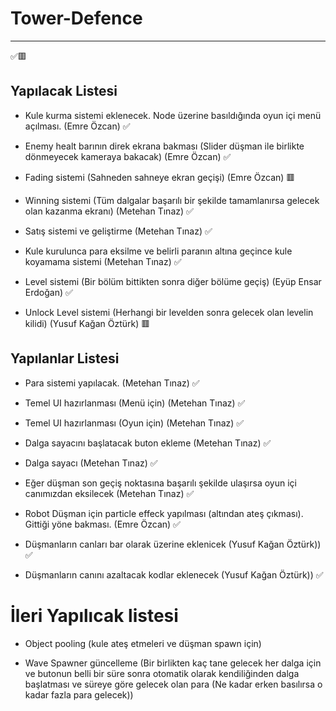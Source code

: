 # Tower-Defence

------

✅🟥

## Yapılacak Listesi
- Kule kurma sistemi eklenecek. Node üzerine basıldığında oyun içi menü açılması. (Emre Özcan) ✅

- Enemy healt barının direk ekrana bakması (Slider düşman ile birlikte dönmeyecek kameraya bakacak) (Emre Özcan) ✅

- Fading sistemi (Sahneden sahneye ekran geçişi) (Emre Özcan) 🟥

- Winning sistemi (Tüm dalgalar başarılı bir şekilde tamamlanırsa gelecek olan kazanma ekranı) (Metehan Tınaz) ✅

- Satış sistemi ve geliştirme (Metehan Tınaz) ✅

- Kule kurulunca para eksilme ve belirli paranın altına geçince kule koyamama sistemi (Metehan Tınaz) ✅

- Level sistemi (Bir bölüm bittikten sonra diğer bölüme geçiş) (Eyüp Ensar Erdoğan) ✅

 - Unlock Level sistemi (Herhangi bir levelden sonra gelecek olan levelin kilidi) (Yusuf Kağan Öztürk) 🟥


## Yapılanlar Listesi
 - Para sistemi yapılacak. (Metehan Tınaz) ✅
   
 - Temel UI hazırlanması (Menü için) (Metehan Tınaz) ✅
 
 - Temel UI hazırlanması (Oyun için) (Metehan Tınaz) ✅
 
 - Dalga sayacını başlatacak buton ekleme (Metehan Tınaz) ✅
 
 - Dalga sayacı (Metehan Tınaz) ✅
 
 - Eğer düşman son geçiş noktasına başarılı şekilde ulaşırsa oyun içi canımızdan eksilecek (Metehan Tınaz) ✅
 
 - Robot Düşman için particle effeck yapılması (altından ateş çıkması). Gittiği yöne bakması. (Emre Özcan) ✅
 
 - Düşmanların canları bar olarak üzerine eklenicek (Yusuf Kağan Öztürk)) ✅
 
 - Düşmanların canını azaltacak kodlar eklenecek (Yusuf Kağan Öztürk)) ✅
 
 
# İleri Yapılıcak listesi

 - Object pooling (kule ateş etmeleri ve düşman spawn için)

 - Wave Spawner güncelleme (Bir birlikten kaç tane gelecek her dalga için ve butonun belli bir süre sonra otomatik olarak kendiliğinden dalga başlatması ve süreye göre gelecek olan para (Ne kadar erken basılırsa o kadar fazla para gelecek)) 
